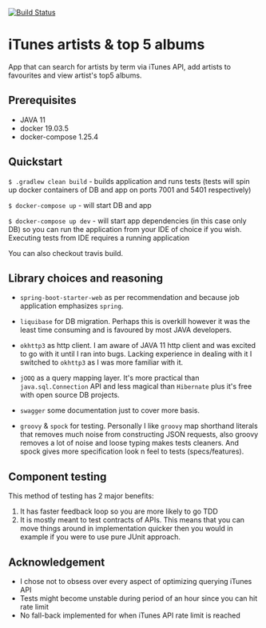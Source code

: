 [![Build Status](https://travis-ci.org/mdomasevicius/itunes-top5.svg?branch=master)](https://travis-ci.org/mdomasevicius/itunes-top5)

# iTunes artists & top 5 albums

App that can search for artists by term via iTunes API, add artists to favourites and view artist's top5 albums.

## Prerequisites

- JAVA 11
- docker 19.03.5
- docker-compose 1.25.4

## Quickstart

`$ .gradlew clean build` - builds application and runs tests (tests will spin up docker containers of DB and app on ports 7001 and 5401 respectively)  

`$ docker-compose up` - will start DB and app

`$ docker-compose up dev` - will start app dependencies (in this case only DB) so you can run the application from your IDE of choice if you wish. Executing tests from IDE requires a running application

You can also checkout travis build.

## Library choices and reasoning

- `spring-boot-starter-web` as per recommendation and because job application emphasizes `spring`.
- `liquibase` for DB migration. Perhaps this is overkill however it was the least time consuming and is favoured by most JAVA developers.  
- `okhttp3` as http client. I am aware of JAVA 11 http client and was excited to go with it until I ran into bugs. Lacking experience in dealing with it I switched to `okhttp3` as I was more familiar with it.
- `jOOQ` as a query mapping layer. It's more practical than `java.sql.Connection` API and less magical than `Hibernate` plus it's free with open source DB projects.
- `swagger` some documentation just to cover more basis.

- `groovy` & `spock` for testing. Personally I like `groovy` map shorthand literals that removes much noise from constructing JSON requests, also groovy removes a lot of noise and loose typing makes tests cleaners. And spock gives more specification look n feel to tests (specs/features). 

## Component testing

This method of testing has 2 major benefits:
1) It has faster feedback loop so you are more likely to go TDD
2) It is mostly meant to test contracts of APIs. This means that you can move things around in implementation quicker then you would in example if you were to use pure JUnit approach.

## Acknowledgement

- I chose not to obsess over every aspect of optimizing querying iTunes API
- Tests might become unstable during period of an hour since you can hit rate limit
- No fall-back implemented for when iTunes API rate limit is reached